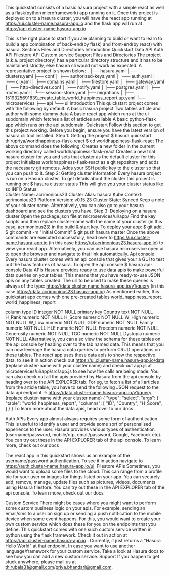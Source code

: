 This quickstart consists of a basic hasura project with a simple react as well as a flask(python microframework) app running on it. Once this project is deployed on to a hasura cluster, you will have the react app running at https://ui.cluster-name.hasura-app.io and the flask app will run at https://api.cluster-name.hasura-app.io

This is the right place to start if you are planning to build or want to learn to build a app combination of back-end(by flask) and front-end(by react) with hasura.
Sections
Files and Directories
Introduction
Quickstart
Data API
Auth API
Filestore API
Custom service
Support
Files and Directories
The project (a.k.a. project directory) has a particular directory structure and it has to be maintained strictly, else hasura cli would not work as expected. A representative project is shown below:
.
├── hasura.yaml
├── clusters.yaml
├── conf
│   ├── authorized-keys.yaml
│   ├── auth.yaml
│   ├── ci.yaml
│   ├── domains.yaml
│   ├── filestore.yaml
│   ├── gateway.yaml
│   ├── http-directives.conf
│   ├── notify.yaml
│   ├── postgres.yaml
│   ├── routes.yaml
│   └── session-store.yaml
├── migrations
│   ├── 1519325691839_create_table_world_happiness_report.up.yaml
└── microservices 
    ├── api
    └── ui
Introduction
This quickstart project comes with the following by default:
A basic hasura project
Two tables article and author with some dummy data
A basic react app which runs at the ui subdomain which fetches a list of articles available
A basic python-flask app which runs on the api subdomain.
Quickstart
Follow this section to get this project working. Before you begin, ensure you have the latest version of hasura cli tool installed.
Step 1: Getting the project
$ hasura quickstart thirupriya/worldhappiness-flask-react
$ cd worldhappiness-flask-react
The above command does the following:
Creates a new folder in the current working directory called worldhappiness-flask-react
Creates a new trial hasura cluster for you and sets that cluster as the default cluster for this project
Initializes worldhappiness-flask-react as a git repository and adds the necessary git remotes.
Adds your SSH public key to the cluster so that you can push to it.
Step 2: Getting cluster information
Every hasura project is run on a Hasura cluster. To get details about the cluster this project is running on:
$ hasura cluster status
This will give you your cluster status like so
INFO Status:                                      
Cluster Name:       acrimonious23
Cluster Alias:      hasura
Kube Context:       acrimonious23
Platform Version:   v0.15.23
Cluster State:      Synced
Keep a note of your cluster name. Alternatively, you can also go to your hasura dashboard and see the clusters you have.
Step 3: Deploying on a hasura cluster
Open the package.json file at microservices/ui/app/
Find the key scripts and then replace cluster-name with the name of your cluster (in this case, acrimonious23) in the build & start key.
To deploy your app:
$ git add .
$ git commit -m "Initial Commit"
$ git push hasura master
Once the above commands are executed successfully, head over to https://ui.cluster-name.hasura-app.io (in this case https://ui.acrimonious23.hasura-app.io) to view your react app.
Alternatively, you can use hasura microservice open ui to open the browser and navigate to that link automatically.
Api console
Every hasura cluster comes with an api console that gives your a GUI to test out the baas features of hasura. To open the api console
$ hasura api-console
Data APIs
Hasura provides ready to use data apis to make powerful data queries on your tables. This means that you have ready-to-use JSON apis on any tables created. The url to be used to make these queries is always of the type: https://data.cluster-name.hasura-app.io/v1/query (in this case https://data.acrimonious23.hasura-app.io)
As mentioned earlier, this quickstart app comes with one pre-created tables world_happiness_report.
world_happiness_report

column	type
ID	integer NOT NULL primary key
Country	text NOT NULL
H_Rank	numeric NOT NULL
H_Score	numeric NOT NULL
W_High	numeric NOT NULL
W_Low	numeric NOT NULL
GDP	numeric NOT NULL
Family	numeric NOT NULL
HLE	numeric NOT NULL
Freedom	numeric NOT NULL
Generosity	numeric NOT NULL
TGC	numeric NOT NULL
Dystopia	numeric NOT NULL
Alternatively, you can also view the schema for these tables on the api console by heading over to the tab named data.
This means that you can now leverage the hasura data queries to perform CRUD operations on these tables.
The react app uses these data apis to show the respective data, to see it in action check out https://ui.cluster-name.hasura-app.io/data (replace cluster-name with your cluster name) and check out app.js at microservices/ui/app/src/app.js to see how the calls are being made. You can also check out all the apis provided by Hasura from the api console by heading over to the API EXPLORER tab.
For eg, to fetch a list of all articles from the article table, you have to send the following JSON request to the data api endpoint -> https://data.cluster-name.hasura-app.io/v1/query (replace cluster-name with your cluster name)
{
    "type": "select",
    "args": {
        "table": "world_happiness_report",
        "columns": [
            "ID",
            "Country",
            "H_Score",
         ]
    }
}
To learn more about the data apis, head over to our docs

Auth APIs
Every app almost always requires some form of authentication. This is useful to identify a user and provide some sort of personalised experience to the user. Hasura provides various types of authentication (username/password, mobile/otp, email/password, Google, Facebook etc).
You can try out these in the API EXPLORER tab of the api console. To learn more, check out our docs

The react app in this quickstart shows us an example of the username/password authentication. To see it in action navigate to https://auth.cluster-name.hasura-app.io/ui.
Filestore APIs
Sometimes, you would want to upload some files to the cloud. This can range from a profile pic for your user or images for things listed on your app. You can securely add, remove, manage, update files such as pictures, videos, documents using Hasura filestore.
You can try out these in the API EXPLORER tab of the api console. To learn more, check out our docs

Custom Service
There might be cases where you might want to perform some custom business logic on your apis. For example, sending an email/sms to a user on sign up or sending a push notification to the mobile device when some event happens. For this, you would want to create your own custom service which does these for you on the endpoints that you define.
This quickstart comes with one such custom service written in python using the flask framework. Check it out in action at https://api.cluster-name.hasura-app.io . Currently, it just returns a "Hasura Hello World" at that endpoint.
In case you want to use another language/framework for your custom service. Take a look at Hasura docs to see how you can add a new custom service.
Support
If you happen to get stuck anywhere, please mail us at thirubala31@gmail.com/priya.bhandari@gmail.com.
